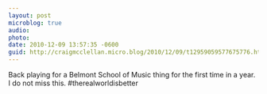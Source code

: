 ```yaml
---
layout: post
microblog: true
audio: 
photo: 
date: 2010-12-09 13:57:35 -0600
guid: http://craigmcclellan.micro.blog/2010/12/09/t12959059577675776.html
---
```

Back playing for a Belmont School of Music thing for the first time in a year. I do not miss this. #therealworldisbetter
